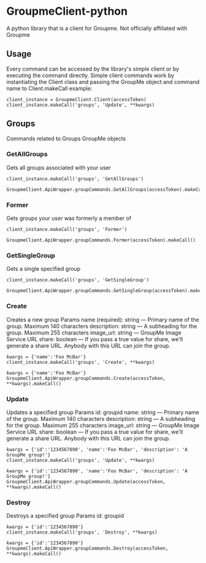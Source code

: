 # GroupmeClient-python
A python library that is a client for Groupme.  Not officially affiliated with Groupme

## Usage
Every command can be accessed by the library's simple client or by executing the command directly.
Simple client commands work by instantiating the Client class and passing the GroupMe object and command name to Client.makeCall
example:
```
client_instance = GroupmeClient.Client(accessToken)
client_instance.makeCall('groups', 'Update', **kwargs)
```

## Groups
Commands related to Groups GroupMe objects

### GetAllGroups
Gets all groups associated with your user
```
client_instance.makeCall('groups', 'GetAllGroups')
```

```
GroupmeClient.ApiWrapper.groupCommands.GetAllGroups(accessToken).makeCall()
```

### Former
Gets groups your user was formerly a member of
```
client_instance.makeCall('groups', 'Former')
```

```
GroupmeClient.ApiWrapper.groupCommands.Former(accessToken).makeCall()
```

### GetSingleGroup
Gets a single specified group
```
client_instance.makeCall('groups', 'GetSingleGroup')
```

```
GroupmeClient.ApiWrapper.groupCommands.GetSingleGroup(accessToken).makeCall()
```

### Create
Creates a new group
Params
name (required): string — Primary name of the group. Maximum 140 characters
description: string — A subheading for the group. Maximum 255 characters
image_url: string — GroupMe Image Service URL
share: boolean — If you pass a true value for share, we'll generate a share URL. Anybody with this URL can join the group.
```
kwargs = {'name':'Foo McBar'}
client_instance.makeCall('groups', 'Create', **kwargs)
```

```
kwargs = {'name':'Foo McBar'}
GroupmeClient.ApiWrapper.groupCommands.Create(accessToken, **kwargs).makeCall()
```

### Update
Updates a specified group
Params
id: groupid
name: string — Primary name of the group. Maximum 140 characters
description: string — A subheading for the group. Maximum 255 characters
image_url: string — GroupMe Image Service URL
share: boolean — If you pass a true value for share, we'll generate a share URL. Anybody with this URL can join the group.
```
kwargs = {'id':'1234567890', 'name':'Foo McBar', 'description': 'A GroupMe group!'}
client_instance.makeCall('groups', 'Update', **kwargs)
```

```
kwargs = {'id':'1234567890', 'name':'Foo McBar', 'description': 'A GroupMe group!'}
GroupmeClient.ApiWrapper.groupCommands.Update(accessToken, **kwargs).makeCall()
```

### Destroy
Destroys a specified group
Params
id: groupid
```
kwargs = {'id':'1234567890'}
client_instance.makeCall('groups', 'Destroy', **kwargs)
```

```
kwargs = {'id':'1234567890'}
GroupmeClient.ApiWrapper.groupCommands.Destroy(accessToken, **kwargs).makeCall()
```
